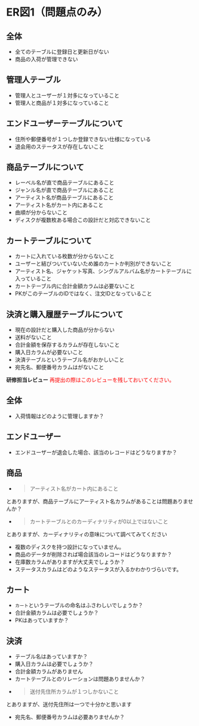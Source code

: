 # ER図1（問題点のみ）
## 全体
- 全てのテーブルに登録日と更新日がない
- 商品の入荷が管理できない

## 管理人テーブル
- 管理人とユーザーが１対多になっていること
- 管理人と商品が１対多になっていること


## エンドユーザーテーブルについて
- 住所や郵便番号が１つしか登録できない仕様になっている
- 退会用のステータスが存在しないこと

## 商品テーブルについて
- レーベル名が直で商品テーブルにあること
- ジャンル名が直で商品テーブルにあること
- アーティスト名が商品テーブルにあること
- アーティスト名がカート内にあること
- 曲順が分からないこと
- ディスクが複数枚ある場合この設計だと対応できないこと


## カートテーブルについて
- カートに入れている枚数が分からないこと
- ユーザーと結びついていないため誰のカートか判別ができないこと
- アーティスト名、ジャケット写真、シングルアルバム名がカートテーブルに入っていること
- カートテーブル内に合計金額カラムは必要ないこと
- PKがこのテーブルのIDではなく、注文IDとなっていること

## 決済と購入履歴テーブルについて 
- 現在の設計だと購入した商品が分からない
- 送料がないこと
- 合計金額を保存するカラムが存在しないこと
- 購入日カラムが必要ないこと
- 決済テーブルというテーブル名がおかしいこと
- 宛先名、郵便番号カラムはがないこと



**研修担当レビュー**
<font color="Red">再提出の際はこのレビューを残しておいてください。</font>
## 全体
- 入荷情報はどのように管理しますか？

## エンドユーザー
- エンドユーザーが退会した場合、該当のレコードはどうなりますか？

## 商品
- > アーティスト名がカート内にあること

とありますが、商品テーブルにアーティスト名カラムがあることは問題ありませんか？
- > カートテーブルとのカーディナリティが0以上ではないこと

とありますが、カーディナリティの意味について調べてみてください
- 複数のディスクを持つ設計になっていません。
- 商品のデータが削除されば場合該当のレコードはどうなりますか？
- 在庫数カラムがありますが大丈夫でしょうか？
- ステータスカラムはどのようなステータスが入るかわかりづらいです。

## カート
- `カート`というテーブルの命名はふさわしいでしょうか？
- 合計金額カラムは必要でしょうか？
- PKはあっていますか？

## 決済
- テーブル名はあっていますか？
- 購入日カラムは必要でしょうか？
- 合計金額カラムがありません
- カートテーブルとのリレーションは問題ありませんか？
- > 送付先住所カラムが１つしかないこと

とありますが、送付先住所は一つで十分かと思います
- 宛先名、郵便番号カラムは必要ありませんか？
 
